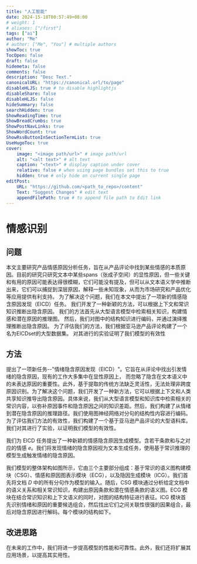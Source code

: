 ```yaml
---
title: "人工智能"
date: 2024-15-18T00:57:49+08:00
# weight: 1
# aliases: ["/first"]
tags: ["ai"]
author: "Me"
# author: ["Me", "You"] # multiple authors
showToc: true
TocOpen: false
draft: false
hidemeta: false
comments: false
description: "Desc Text."
canonicalURL: "https://canonical.url/to/page"
disableHLJS: true # to disable highlightjs
disableShare: false
disableHLJS: false
hideSummary: false
searchHidden: true
ShowReadingTime: true
ShowBreadCrumbs: true
ShowPostNavLinks: true
ShowWordCount: true
ShowRssButtonInSectionTermList: true
UseHugoToc: true
cover:
    image: "<image path/url>" # image path/url
    alt: "<alt text>" # alt text
    caption: "<text>" # display caption under cover
    relative: false # when using page bundles set this to true
    hidden: true # only hide on current single page
editPost:
    URL: "https://github.com/<path_to_repo>/content"
    Text: "Suggest Changes" # edit text
    appendFilePath: true # to append file path to Edit link
---
```

# 情感识别

## 问题

本文主要研究产品情感原因分析任务，旨在从产品评论中找到某些情感的本质原因。目前的研究只研究文本中某些spans（张成子空间）的显性原因，但一些关键和有用的原因可能表达得很模糊，它们可能没有提及，但可以从文本语义学中推断出来，它们可以捕捉到深层原因，解释一些未知现象，从而为市场研究和产品优化等应用提供有利支持。 为了解决这个问题，我们在本文中提出了一项新的情感隐含原因发现（EICD）任务。 我们开发了一种新颖的方法，可以根据上下文和常识知识推断出隐含原因。 我们的方法首先从大型语言模型中检索相关知识，构建情感和潜在原因的推理图。 然后，我们对图中的结构知识进行编码，并通过演绎推理推断出隐含原因。 为了评估我们的方法，我们根据亚马逊产品评论构建了一个名为EICDset的大型数据集。 对其进行的实验证明了我们模型的有效性



## 方法

提出了一项新任务--"情绪隐含原因发现（EICD）"。它旨在从评论中找出引发情绪的隐含原因，现有的工作大多集中在显性原因上， 而忽略了隐含在文本语义中的未表达原因的重要性。此外，基于提取的传统方法缺乏灵活性，无法处理非跨度原因识别。为了解决这个问题，我们开发了一种新方法，它可以根据上下文和人类共享知识推导出隐含原因。具体来说，我们从大型语言模型和知识库中检索相关的常识内容，以弥补原因事件和隐含原因之间的知识差距。然后，我们构建了从情绪到潜在隐含原因的推理路径。我们使用图神经网络对分句的结构性内容进行编码。为了评估我们方法的有效性，我们构建了一个基于亚马逊产品评论的大型语料库。我们对其进行了实验，以证明我们模型的有效性。



我们为 EICD 任务提出了一种新颖的情感隐含原因生成模型。含若干条款和与之对应的情感 *e*。我们将发现情绪的隐含原因视为文本生成任务，使用基于常识推理的模型生成触发情绪的隐含原因。

我们模型的整体架构如图所示，它由三个主要部分组成：基于常识的语义图构建模块（CSG）、情感和原因图表示模块（ECG），以及隐因生成模块（ICG）。我们首先将文档 *D* 中的所有分句作为模型的输入。随后，CSG 模块通过分析给定文档中的语义关系和相关常识知识，构建出原因条款和潜在情感条款的语义图。ECG 模块在结合常识知识和上下文语义的同时，对图的结构特征进行表征。ICG 模块首先识别情绪和原因的重要候选组合，然后找出它们之间关联性很强的因果组合，最后对隐含原因进行解码。每个模块的结构如下。

## 改进思路

在未来的工作中，我们将进一步提高模型的性能和可靠性。此外，我们还将扩展其应用场景，以提高其实用性。

### 


